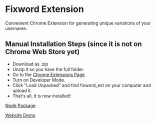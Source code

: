 # Fixword Extension

Convenient Chrome Extension for generating unique variations of your username.

<h2>Manual Installation Steps (since it is not on Chrome Web Store yet)</h2>

- Download as .zip
- Unzip it so you have the full folder.
- Go to the [Chrome Extensions Page](chrome://extensions/)
- Turn on Developer Mode.
- Click "Load Unpacked" and find fixword_ext on your computer and upload it. 
- That's all, it is now installed! 

[Node Package](https://github.com/sarthyparty/fixword)

[Website Demo](https://fixword.netlify.app/)


